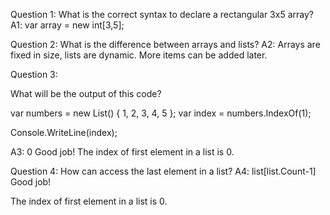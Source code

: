 Question 1: What is the correct syntax to declare a rectangular 3x5 array?
A1: var array = new int[3,5];

Question 2: What is the difference between arrays and lists?
A2: Arrays are fixed in size, lists are dynamic. More items can be added later.

Question 3:

What will be the output of this code?

var numbers = new List<int>() { 1, 2, 3, 4, 5 };
var index = numbers.IndexOf(1);

Console.WriteLine(index);

A3: 0   Good job!
        The index of first element in a list is 0.

Question 4: How can access the last element in a list?
A4: list[list.Count-1]  Good job!

The index of first element in a list is 0.